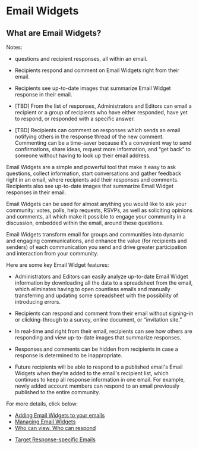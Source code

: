 # Email Widgets

<span id="gv-5widgets-1ewintro"></span>
## What are Email Widgets?

<span class="todo">

Notes:

* questions and recipient responses, all within an email.

* Recipients respond and comment on Email Widgets right from their email.

* Recipients see up-to-date images that summarize Email Widget response in their email.

* [TBD] From the list of responses, Administrators and Editors can email a recipient or a group of recipients who have either responded, have yet to respond, or responded with a specific answer.

* [TBD] Recipients can comment on responses which sends an email notifying others in the response thread of the new comment.  Commenting can be a time-saver
because it’s a convenient way to send confirmations, share ideas, request more information, and “get back” to someone without having to look up their email address.

</span> <!-- todo -->

Email Widgets are a simple and powerful tool that make it easy to ask questions,  collect information, start conversations and gather feedback right in an email, where recipients add their responses and comments.  Recipients also see up-to-date images that summarize Email Widget responses in their email.  

Email Widgets can be used for almost anything you would like to ask your community: votes, polls, help requests, RSVPs, as well as soliciting opinions and comments, all which make it possible to engage your community in a discussion, embedded within the email, around these questions. 

Email Widgets transform email for groups and communities into dynamic and engaging communications, and enhance the value (for recipients and senders) of each communication you send and drive greater participation and interaction from your community.

Here are some key Email Widget features:

* Administrators and Editors can easily analyze up-to-date Email Widget information by downloading all the data to a 
spreadsheet from the email, which eliminates having to open countless emails and manually 
transferring and updating some spreadsheet with the possibility of introducing errors.

* Recipients can respond and comment from their email without signing-in or clicking-through to a survey, online document, or “invitation site.” 

* In real-time and right from their email, recipients can see how others are responding and view up-to-date images that summarize responses.

* Responses and comments can be hidden from recipients in case a response is determined to be inappropriate. 

* Future recipients will be able to respond to a published email's Email Widgets when they’re added to the email's recipient list, which continues to
keep all response information in one email.  For example, newly added account members can respond to an email previously published to the entire community.

For more details, click below:

* [Adding Email Widgets to your emails](/5-widgets/2-ewAdd.md?[LINK-QARGS-DOC]#gv-5widgets-2ewadd)
* [Managing Email Widgets](/5-widgets/3-ewManage.md?[LINK-QARGS-DOC]#gv-5widgets-3ewmanage)
* [Who can view, Who can respond](/5-widgets/4-ewDetails.md?[LINK-QARGS-DOC]#gv-5widgets-4ewdetails)

<span class="todo">

* [Target Response-specific Emails](/5-widgets/5-ewTarget.md?[LINK-QARGS-DOC]#gv-5widgets-5ewtarget)

</span> <!-- todo -->
